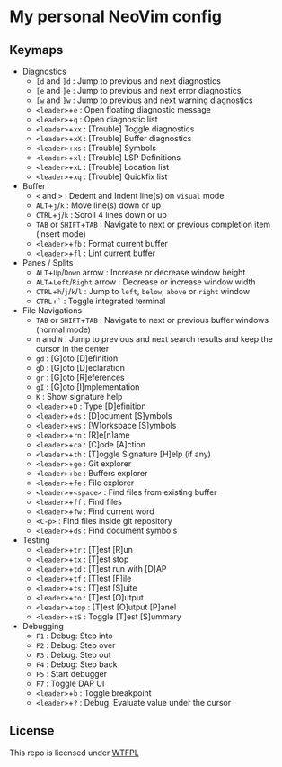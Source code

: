 # My personal NeoVim config

## Keymaps

- Diagnostics
  - `[d` and `]d` : Jump to previous and next diagnostics
  - `[e` and `]e` : Jump to previous and next error diagnostics
  - `[w` and `]w` : Jump to previous and next warning diagnostics
  - `<leader>`+`e` : Open floating diagnostic message
  - `<leader>`+`q` : Open diagnostic list
  - `<leader>`+`xx` : [Trouble] Toggle diagnostics
  - `<leader>`+`xX` : [Trouble] Buffer diagnostics
  - `<leader>`+`xs` : [Trouble] Symbols
  - `<leader>`+`xl` : [Trouble] LSP Definitions
  - `<leader>`+`xL` : [Trouble] Location list
  - `<leader>`+`xq` : [Trouble] Quickfix list
- Buffer
  - `<` and `>` : Dedent and Indent line(s) on `visual` mode
  - `ALT`+`j`/`k` : Move line(s) down or up
  - `CTRL`+`j`/`k` : Scroll 4 lines down or up
  - `TAB` or `SHIFT`+`TAB` : Navigate to next or previous completion item (insert mode)
  - `<leader>`+`fb` : Format current buffer
  - `<leader>`+`fl` : Lint current buffer
- Panes / Splits
  - `ALT`+`Up`/`Down` arrow : Increase or decrease window height
  - `ALT`+`Left`/`Right` arrow : Decrease or increase window width
  - `CTRL`+`h`/`j`/`k`/`l` : Jump to `left`, `below`, `above` or `right` window
  - `CTRL`+<code>`</code> : Toggle integrated terminal
- File Navigations
  - `TAB` or `SHIFT`+`TAB` : Navigate to next or previous buffer windows (normal mode)
  - `n` and `N` : Jump to previous and next search results and keep the cursor in the center
  - `gd` : [G]oto [D]efinition
  - `gD` : [G]oto [D]eclaration
  - `gr` : [G]oto [R]eferences
  - `gI` : [G]oto [I]mplementation
  - `K` : Show signature help
  - `<leader>`+`D` : Type [D]efinition
  - `<leader>`+`ds` : [D]ocument [S]ymbols
  - `<leader>`+`ws` : [W]orkspace [S]ymbols
  - `<leader>`+`rn` : [R]e[n]ame
  - `<leader>`+`ca` : [C]ode [A]ction
  - `<leader>`+`th` : [T]oggle Signature [H]elp (if any)
  - `<leader>`+`ge` : Git explorer
  - `<leader>`+`be` : Buffers explorer
  - `<leader>`+`fe` : File explorer
  - `<leader>`+`<space>` : Find files from existing buffer
  - `<leader>`+`ff` : Find files
  - `<leader>`+`fw` : Find current word
  - `<C-p>` : Find files inside git repository
  - `<leader>`+`ds` : Find document symbols
- Testing
  - `<leader>`+`tr` : [T]est [R]un
  - `<leader>`+`tx` : [T]est stop
  - `<leader>`+`td` : [T]est run with [D]AP
  - `<leader>`+`tf` : [T]est [F]ile
  - `<leader>`+`ts` : [T]est [S]uite
  - `<leader>`+`to` : [T]est [O]utput
  - `<leader>`+`top` : [T]est [O]utput [P]anel
  - `<leader>`+`tS` : Toggle [T]est [S]ummary
- Debugging
  - `F1` : Debug: Step into
  - `F2` : Debug: Step over
  - `F3` : Debug: Step out
  - `F4` : Debug: Step back
  - `F5` : Start debugger
  - `F7` : Toggle DAP UI
  - `<leader>`+`b` : Toggle breakpoint
  - `<leader>`+`?` : Debug: Evaluate value under the cursor

## License

This repo is licensed under [WTFPL](LICENSE)
